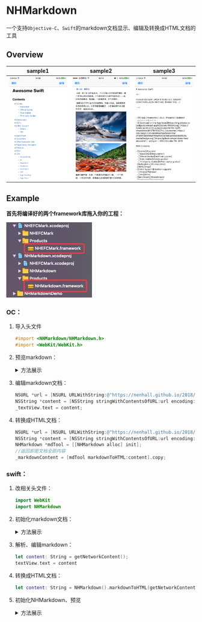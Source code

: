 # NHMarkdown

一个支持`Objective-C`、`Swift`的markdown文档显示、编辑及转换成HTML文档的工具

## Overview

sample1|sample2|sample3
:---------------------:|:---------------------:|:---------------------:
![](https://github.com/nenhall/NHMarkdown/blob/master/img/preview.png)|![](https://github.com/nenhall/NHMarkdown/blob/master/img/preview2.png)|![](https://github.com/nenhall/NHMarkdown/blob/master/img/edit.png)



## Example

**首先将编译好的两个framework库拖入你的工程：**

![](https://github.com/nenhall/NHMarkdown/blob/master/img/framework.png)



### OC：

1. 导入头文件
   ```objective-c
   #import <NHMarkdown/NHMarkdown.h>
   #import <WebKit/WebKit.h>
   ```

2. 预览markdown：
   <details><summary>方法展示</summary>

   ```objective-c
   //获取网络上的内容
   NSURL *url = [NSURL URLWithString:@"https://nenhall.github.io/2018/09/22/1677ziyouxing/"];
   NSString *content = [NSString stringWithContentsOfURL:url encoding:NSUTF8StringEncoding error:nil];
   //获取本地的markdown文档内容
   //NSString *path = [[NSBundle mainBundle] pathForResource:@"穿越318线川藏游记.md" ofType:nil];
   //NSURL *url = [NSURL fileURLWithPath:path];
   //NSString *content = [NSString stringWithContentsOfURL:url encoding:NSUTF8StringEncoding error:nil];
   NHMarkdownView *mdView = [[NHMarkdownView alloc] init];
   mdView.translatesAutoresizingMaskIntoConstraints = NO;
   [self.view addSubview:mdView];
   __weak typeof(self)weakself = self;
   [mdView nh_loadWithMarkdown:content completionHandler:^(WKWebView * _Nonnull wkWeb, WKNavigation * _Nullable wkNav) {
       // Optional: WKUIDelegate, WKNavigationDelegate
       wkWeb.UIDelegate = weakself;
       wkWeb.navigationDelegate = weakself;
   }];
   ```

   </details>

3. 编辑markdown文档：
   ```objective-c
   NSURL *url = [NSURL URLWithString:@"https://nenhall.github.io/2018/09/22/1677ziyouxing/"];
   NSString *content = [NSString stringWithContentsOfURL:url encoding:NSUTF8StringEncoding error:nil];   
   _textView.text = content;
   ```

4. 转换成HTML文档：

   ```objective-c
   NSURL *url = [NSURL URLWithString:@"https://nenhall.github.io/2018/09/22/1677ziyouxing/"];
   NSString *content = [NSString stringWithContentsOfURL:url encoding:NSUTF8StringEncoding error:nil];   
   NHMarkdown *mdTool = [[NHMarkdown alloc] init];
   //返回即是文档全部内容
   _markdownContent = [mdTool markdownToHTML:content].copy;
   ```


### swift：

1. 改相关头文件：

   ```swift
   import WebKit
   import NHMarkdown
   ```

2. 初始化markdown文档：
   <details><summary>方法展示</summary>

   ```swift
   /** 获取网络上的内容 */
   func getNetworkContent() -> String {
       let path: String = "https://nenhall.github.io/2018/09/22/1677ziyouxing/"
       guard let url: URL = URL(string: path),
       let content = try? String(contentsOf: url, encoding:String.Encoding.utf8)
       else {
           return ""
       };
       return content;
   }
   /** 获取本地的markdown文档内容 */
   func getLocalContent() -> String {
       if let path = Bundle.main.url(forResource: "穿越318线川藏游记", withExtension: "md") {
           do{
               return try String(contentsOf: path, encoding:String.Encoding.utf8)
           } catch {
               return ""
           }
       }
       return "";
   }
   ```

   </details>

3. 解析、编辑markdown：

   ```swift
   let content: String = getNetworkContent();
   textView.text = content
   ```

4. 转换成HTML文档：

   ```swift
   let content: String = NHMarkdown().markdownToHTML(getNetworkContent());
   ```

5. 初始化NHMarkdown、预览

   <details><summary>方法展示</summary>

   ```swift
   /** 初始化markdown View */
       func initializeMarkdownView(content: String) -> Void {
           let screenSize = UIScreen.main.bounds
           markView.backgroundColor = UIColor.red
           markView.frame = CGRect(x: 0, y: 64, width: screenSize.width, height: screenSize.height - 64)
           markView.onRendered = {
               [weak self] (height) in
               if let _ = self {
                   // Optional: you can know the change of height in this block
                   print("onRendered height: \(height ?? 0)")
               }
           }
           self.view.addSubview(markView)
           markView.load(markdown: content, options: .default) { [weak self] (wkView: WKWebView, wkNav: WKNavigation?) in
               // Optional: WKUIDelegate, WKNavigationDelegate
               wkView.uiDelegate = self;
               wkView.navigationDelegate = self;
               // Optional: you can change font-size with a value of percent here
               self?.markView.setFontSize(percent: 128)
               printLog("load finish!")
           }
       }
   ```

   </details>




